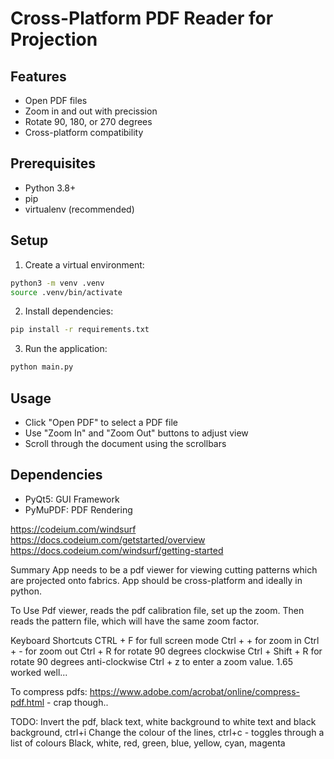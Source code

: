 # Cross-Platform PDF Reader for Projection

## Features

- Open PDF files
- Zoom in and out with precission
- Rotate 90, 180, or 270 degrees
- Cross-platform compatibility

## Prerequisites

- Python 3.8+
- pip
- virtualenv (recommended)

## Setup

1. Create a virtual environment:

```bash
python3 -m venv .venv
source .venv/bin/activate
```

2. Install dependencies:

```bash
pip install -r requirements.txt
```

3. Run the application:

```bash
python main.py
```

## Usage

- Click "Open PDF" to select a PDF file
- Use "Zoom In" and "Zoom Out" buttons to adjust view
- Scroll through the document using the scrollbars

## Dependencies

- PyQt5: GUI Framework
- PyMuPDF: PDF Rendering

https://codeium.com/windsurf
https://docs.codeium.com/getstarted/overview
https://docs.codeium.com/windsurf/getting-started

Summary
App needs to be a pdf viewer for viewing cutting patterns which are projected onto fabrics. App should be cross-platform and ideally in python.

To Use
Pdf viewer, reads the pdf calibration file, set up the zoom. Then reads the pattern file, which will have the same zoom factor.

Keyboard Shortcuts
CTRL + F for full screen mode
Ctrl + + for zoom in
Ctrl + - for zoom out
Ctrl + R for rotate 90 degrees clockwise
Ctrl + Shift + R for rotate 90 degrees anti-clockwise
Ctrl + z to enter a zoom value. 1.65 worked well...

To compress pdfs: https://www.adobe.com/acrobat/online/compress-pdf.html - crap though..

TODO:
Invert the pdf, black text, white background to white text and black background, ctrl+i
Change the colour of the lines, ctrl+c - toggles through a list of colours
Black, white, red, green, blue, yellow, cyan, magenta
